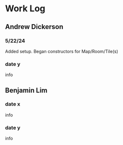 # Work Log

## Andrew Dickerson

### 5/22/24

Added setup. Began constructors for Map/Room/Tile(s)

### date y

info


## Benjamin Lim

### date x

info

### date y

info
